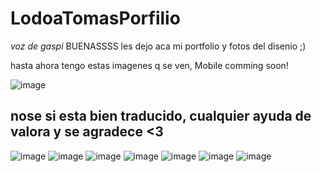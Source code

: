 # LodoaTomasPorfilio

*voz de gaspi* BUENASSSS 
les dejo aca mi portfolio y fotos del disenio ;)

hasta ahora tengo estas imagenes q se ven, Mobile comming soon!

![image](https://user-images.githubusercontent.com/52363833/146662577-70151db8-a83f-45bb-985d-16d8f5a4d98d.png)
## nose si esta bien traducido, cualquier ayuda de valora y se agradece <3 
![image](https://user-images.githubusercontent.com/52363833/147008193-c707d644-9784-4b5f-be23-168977e9508d.png)
![image](https://user-images.githubusercontent.com/52363833/147007947-8f556726-ec82-4765-ac65-bc0695cca69e.png)
![image](https://user-images.githubusercontent.com/52363833/147007953-4b3d72b3-83c1-4f4d-8c52-cd115e71e7ac.png)
![image](https://user-images.githubusercontent.com/52363833/147008015-1b18d6ea-ac78-4532-b843-4fae7c1408f6.png)
![image](https://user-images.githubusercontent.com/52363833/147008026-71af4f19-49c9-432c-817e-a94e5eaa6a8b.png)
![image](https://user-images.githubusercontent.com/52363833/147008048-baccf8ea-28b5-4aa3-8c35-446b8c7c18be.png)
![image](https://user-images.githubusercontent.com/52363833/147008103-8b480244-a3eb-4e78-b0d2-96ef66d4c6f6.png)



